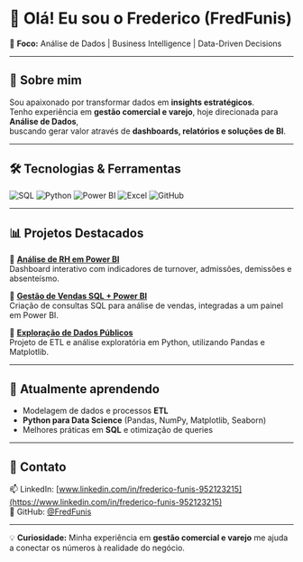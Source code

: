 # 👋 Olá! Eu sou o Frederico (FredFunis)

🎯 **Foco:** Análise de Dados | Business Intelligence | Data-Driven Decisions  

---

## 🚀 Sobre mim
Sou apaixonado por transformar dados em **insights estratégicos**.  
Tenho experiência em **gestão comercial e varejo**, hoje direcionada para **Análise de Dados**,  
buscando gerar valor através de **dashboards, relatórios e soluções de BI**.  

---

## 🛠️ Tecnologias & Ferramentas

![SQL](https://img.shields.io/badge/SQL-316192?style=for-the-badge&logo=postgresql&logoColor=white)
![Python](https://img.shields.io/badge/Python-3776AB?style=for-the-badge&logo=python&logoColor=white)
![Power BI](https://img.shields.io/badge/PowerBI-F2C811?style=for-the-badge&logo=powerbi&logoColor=black)
![Excel](https://img.shields.io/badge/Excel-217346?style=for-the-badge&logo=microsoft-excel&logoColor=white)
![GitHub](https://img.shields.io/badge/GitHub-181717?style=for-the-badge&logo=github&logoColor=white)

---

## 📊 Projetos Destacados

🔹 [**Análise de RH em Power BI**](#)  
Dashboard interativo com indicadores de turnover, admissões, demissões e absenteísmo.  

🔹 [**Gestão de Vendas SQL + Power BI**](#)  
Criação de consultas SQL para análise de vendas, integradas a um painel em Power BI.  

🔹 [**Exploração de Dados Públicos**](#)  
Projeto de ETL e análise exploratória em Python, utilizando Pandas e Matplotlib.  

---

## 🌱 Atualmente aprendendo
- Modelagem de dados e processos **ETL**  
- **Python para Data Science** (Pandas, NumPy, Matplotlib, Seaborn)  
- Melhores práticas em **SQL** e otimização de queries  

---

## 💬 Contato
📫 LinkedIn: [www.linkedin.com/in/frederico-funis-952123215](https://www.linkedin.com/in/frederico-funis-952123215)  
🐙 GitHub: [@FredFunis](https://github.com/FredFunis)  

---

💡 **Curiosidade:** Minha experiência em **gestão comercial e varejo** me ajuda a conectar os números à realidade do negócio.
